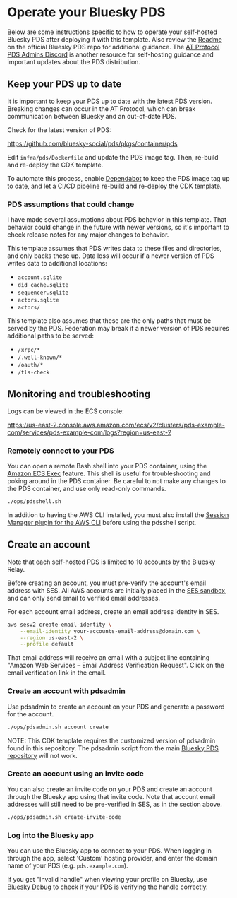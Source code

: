 # Operate your Bluesky PDS

Below are some instructions specific to how to operate your self-hosted Bluesky PDS
after deploying it with this template.
Also review the [Readme](https://github.com/bluesky-social/pds/blob/main/README.md)
on the official Bluesky PDS repo for additional guidance.
The [AT Protocol PDS Admins Discord](https://discord.gg/e7hpHxRfBP) is another resource
for self-hosting guidance and important updates about the PDS distribution.

## Keep your PDS up to date

It is important to keep your PDS up to date with the latest PDS version.
Breaking changes can occur in the AT Protocol, which can break communication
between Bluesky and an out-of-date PDS.

Check for the latest version of PDS:

https://github.com/bluesky-social/pds/pkgs/container/pds

Edit `infra/pds/Dockerfile` and update the PDS image tag.
Then, re-build and re-deploy the CDK template.

To automate this process, enable
[Dependabot](https://docs.github.com/en/code-security/getting-started/dependabot-quickstart-guide)
to keep the PDS image tag up to date,
and let a CI/CD pipeline re-build and re-deploy the CDK template.

### PDS assumptions that could change

I have made several assumptions about PDS behavior in this template.
That behavior could change in the future with newer versions, so it's
important to check release notes for any major changes to behavior.

This template assumes that PDS writes data to these files and directories,
and only backs these up. Data loss will occur if a newer version of PDS
writes data to additional locations:
* `account.sqlite`
* `did_cache.sqlite`
* `sequencer.sqlite`
* `actors.sqlite`
* `actors/`

This template also assumes that these are the only paths that must be served
by the PDS. Federation may break if a newer version of PDS requires additional
paths to be served:
* `/xrpc/*`
* `/.well-known/*`
* `/oauth/*`
* `/tls-check`

## Monitoring and troubleshooting

Logs can be viewed in the ECS console:

https://us-east-2.console.aws.amazon.com/ecs/v2/clusters/pds-example-com/services/pds-example-com/logs?region=us-east-2

### Remotely connect to your PDS

You can open a remote Bash shell into your PDS container, using the
[Amazon ECS Exec](https://docs.aws.amazon.com/AmazonECS/latest/developerguide/ecs-exec.html)
feature. This shell is useful for troubleshooting and poking around in the PDS container.
Be careful to not make any changes to the PDS container, and use only read-only commands.

```bash
./ops/pdsshell.sh
```

In addition to having the AWS CLI installed, you must also install the
[Session Manager plugin for the AWS CLI](https://docs.aws.amazon.com/systems-manager/latest/userguide/session-manager-working-with-install-plugin.html)
before using the pdsshell script.

## Create an account

Note that each self-hosted PDS is limited to 10 accounts by the Bluesky Relay.

Before creating an account, you must pre-verify the account's email address with SES.
All AWS accounts are initially placed in the
[SES sandbox](https://docs.aws.amazon.com/ses/latest/dg/request-production-access.html),
and can only send email to verified email addresses.

For each account email address, create an email address identity in SES.
```bash
aws sesv2 create-email-identity \
    --email-identity your-accounts-email-address@domain.com \
    --region us-east-2 \
    --profile default
```
That email address will receive an email with a subject line containing
"Amazon Web Services – Email Address Verification Request".
Click on the email verification link in the email.

### Create an account with pdsadmin

Use pdsadmin to create an account on your PDS and generate a password for the account.

```bash
./ops/pdsadmin.sh account create
```

NOTE: This CDK template requires the customized version of pdsadmin found in this repository.
The pdsadmin script from the main [Bluesky PDS repository](https://github.com/bluesky-social/pds) will not work.

### Create an account using an invite code

You can also create an invite code on your PDS and create an account through the Bluesky app using that invite code.
Note that account email addresses will still need to be pre-verified in SES, as in the section above.

```bash
./ops/pdsadmin.sh create-invite-code
```

### Log into the Bluesky app

You can use the Bluesky app to connect to your PDS.
When logging in through the app, select 'Custom' hosting provider,
and enter the domain name of your PDS (e.g. `pds.example.com`).

If you get "Invalid handle" when viewing your profile on Bluesky,
use [Bluesky Debug](https://bsky-debug.app/handle) to check if
your PDS is verifying the handle correctly.
